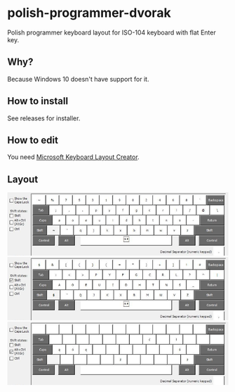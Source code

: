 # polish-programmer-dvorak
Polish programmer keyboard layout for ISO-104 keyboard with flat Enter key.

## Why?
Because Windows 10 doesn't have support for it.  

## How to install
See releases for installer.  

## How to edit
You need [Microsoft Keyboard Layout Creator](https://www.microsoft.com/en-us/download/details.aspx?id=102134).

## Layout
![default](/img/view_default.jpg)  
![shift](/img/view_shift.jpg)  
![altgr](/img/view_altgr.jpg)  